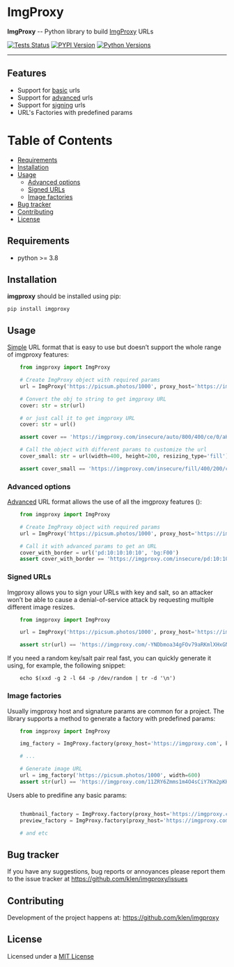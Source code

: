 # ImgProxy

**ImgProxy** -- Python library to build [ImgProxy](https://docs.imgproxy.net/) URLs

[![Tests Status](https://github.com/klen/imgproxy/workflows/tests/badge.svg)](https://github.com/klen/imgproxy/actions) [![PYPI Version](https://img.shields.io/pypi/v/imgproxy)](https://pypi.org/project/imgproxy/) [![Python Versions](https://img.shields.io/pypi/pyversions/imgproxy)](https://pypi.org/project/imgproxy/)

---

## Features

* Support for [basic](https://docs.imgproxy.net/#/generating_the_url_basic) urls
* Support for [advanced](https://docs.imgproxy.net/#/generating_the_url_advanced) urls
* Support for [signing](https://docs.imgproxy.net/#/signing_the_url) urls
* URL's Factories with predefined params

# Table of Contents

  * [Requirements](#requirements)
  * [Installation](#installation)
  * [Usage](#usage)
    * [Advanced options](#advanced-options)
    * [Signed URLs](#signed-urls)
    * [Image factories](#image-factories)
  * [Bug tracker](#bug-tracker)
  * [Contributing](#contributing)
  * [License](#license)


## Requirements

* python >= 3.8


## Installation

**imgproxy** should be installed using pip:

    pip install imgproxy


## Usage

[Simple](https://docs.imgproxy.net/#/generating_the_url_basic) URL format that
is easy to use but doesn’t support the whole range of imgproxy features:

```python
    from imgproxy import ImgProxy

    # Create ImgProxy object with required params
    url = ImgProxy('https://picsum.photos/1000', proxy_host='https://imgproxy.com', width=800, height=400)

    # Convert the obj to string to get imgproxy URL
    cover: str = str(url)

    # or just call it to get imgproxy URL
    cover: str = url()

    assert cover == 'https://imgproxy.com/insecure/auto/800/400/ce/0/aHR0cHM6Ly9waWNzdW0ucGhvdG9zLzEwMDA'

    # Call the object with different params to customize the url
    cover_small: str = url(width=400, height=200, resizing_type='fill')

    assert cover_small == 'https://imgproxy.com/insecure/fill/400/200/ce/0/aHR0cHM6Ly9waWNzdW0ucGhvdG9zLzEwMDA'

```

### Advanced options

[Advanced](https://docs.imgproxy.net/#/generating_the_url_advanced) URL format
allows the use of all the imgproxy features ():

```python
    from imgproxy import ImgProxy

    # Create ImgProxy object with required params
    url = ImgProxy('https://picsum.photos/1000', proxy_host='https://imgproxy.com')

    # Call it with advanced params to get an URL
    cover_with_border = url('pd:10:10:10:10', 'bg:F00')
    assert cover_with_border == 'https://imgproxy.com/insecure/pd:10:10:10:10/bg:F00/g:ce/rs:auto:0:0:0/aHR0cHM6Ly9waWNzdW0ucGhvdG9zLzEwMDA'

```

### Signed URLs

Imgproxy allows you to sign your URLs with key and salt, so an attacker won’t
be able to cause a denial-of-service attack by requesting multiple different
image resizes.

```python
    from imgproxy import ImgProxy

    url = ImgProxy('https://picsum.photos/1000', proxy_host='https://imgproxy.com', key="aa396160c50ea766910eab53", salt="b3fb8f215827bda5d0e7313d")

    assert str(url) == 'https://imgproxy.com/-YNDbmoa34gFOv79aRKmlXHxGNlHn0yDv111VZ5HAxo/auto/0/0/ce/0/aHR0cHM6Ly9waWNzdW0ucGhvdG9zLzEwMDA'
```

If you need a random key/salt pair real fast, you can quickly generate it
using, for example, the following snippet:

```shell
    echo $(xxd -g 2 -l 64 -p /dev/random | tr -d '\n')
```

### Image factories

Usually imgproxy host and signature params are common for a project.
The library supports a method to generate a factory with predefined params:

```python
    from imgproxy import ImgProxy

    img_factory = ImgProxy.factory(proxy_host='https://imgproxy.com', key="aa396160c50ea766910eab53", salt="b3fb8f215827bda5d0e7313d")

    # ...

    # Generate image URL
    url = img_factory('https://picsum.photos/1000', width=600)
    assert str(url) == 'https://imgproxy.com/11ZRY6Zmms1m4O4sCiY7Km2pKH3KPTELS-YYgSGgWKA/auto/600/0/ce/0/aHR0cHM6Ly9waWNzdW0ucGhvdG9zLzEwMDA'
```

Users able to predifine any basic params:
```python

    thumbnail_factory = ImgProxy.factory(proxy_host='https://imgproxy.com', width=300, height=200)
    preview_factory = ImgProxy.factory(proxy_host='https://imgproxy.com', width=500, resizing_type='fit')

    # and etc
```


## Bug tracker

If you have any suggestions, bug reports or annoyances please report them to
the issue tracker at https://github.com/klen/imgproxy/issues


## Contributing

Development of the project happens at: https://github.com/klen/imgproxy


## License

Licensed under a [MIT License](http://opensource.org/licenses/MIT)
